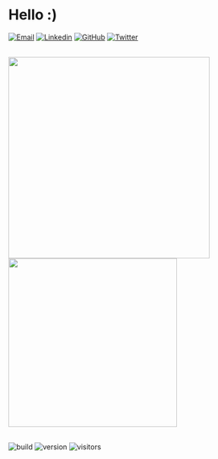 # Hello :)

[![Email](https://img.shields.io/badge/mathias@schulz.net.br-c14438?style=flat-square&logo=Gmail&logoColor=white&link=mailto:mathias@schulz.net.br)](mailto:mathias@schulz.net.br)
[![Linkedin](https://img.shields.io/badge/mathiasarturschulz-blue?style=flat-square&logo=Linkedin&logoColor=white&link=https://www.linkedin.com/in/mathiasarturschulz/)](https://www.linkedin.com/in/mathiasarturschulz/)
[![GitHub](https://img.shields.io/badge/mathiasarturschulz-181717?style=flat-square&logo=github&logoColor=white&link=https://github.com/mathiasarturschulz)](https://github.com/mathiasarturschulz)
[![Twitter](https://img.shields.io/badge/@mathias_schulz_-00acee?style=flat-square&logo=Twitter&logoColor=white)](https://twitter.com/mathias_schulz_)
<!-- [![Website Badge](https://img.shields.io/badge/schulz.net.br-3b5998?style=flat-square&logo=google-chrome&logoColor=white)](https://schulz.net.br) -->

<!-- GIF -->
<!-- <img align="right" height="250" width="375" alt="" src="https://raw.githubusercontent.com/mathiasarturschulz/mathiasarturschulz/master/gifs/megaman.gif" /> -->

<br>

<img  width="400px" src="https://github-readme-stats.vercel.app/api?username=mathiasarturschulz&theme=dark&show_icons=true">

<img width="335px" src="https://github-readme-stats.vercel.app/api/top-langs/?username=mathiasarturschulz&theme=dark&layout=compact&langs_count=6">

<br>
<br>

![build](https://img.shields.io/badge/build-passing-success)
![version](https://img.shields.io/badge/version-30.Oct.2021-informational)
![visitors](https://visitor-badge.glitch.me/badge?page_id=mathiasarturschulz)
